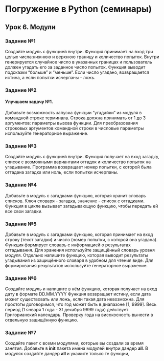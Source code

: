 # Погружение в Python (семинары)
## Урок 6. Модули
### Задание №1
Создайте модуль с функцией внутри.
Функция принимает на вход три целых числа:нижнюю и верхнюю границу и количество попыток.
Внутри генерируется случайное число в указанных границах и пользователь должен угадать его за заданное число попыток.
Функция выводит подсказки “больше” и “меньше”.
Если число угадано, возвращается истина, а если попытки исчерпаны - ложь.
### Задание №2
#### Улучшаем задачу №1.
Добавьте возможность запуска функции “угадайки”
из модуля в командной строке терминала.
Строка должна принимать от 1 до 3 аргументов: параметры вызова функции.
Для преобразования строковых аргументов командной строки
в числовые параметры используйте генераторное выражение.
### Задание №3
Создайте модуль с функцией внутри.
Функция получает на вход загадку, список с возможными вариантами отгадок и количество попыток на угадывание.
Программа возвращает номер попытки, с которой была отгадана загадка или ноль, если попытки исчерпаны.
### Задание №4
Добавьте в модуль с загадками функцию, которая хранит словарь списков.
Ключ словаря - загадка, значение - список с отгадками.
Функция в цикле вызывает загадывающую функцию, чтобы передать ей все свои загадки.
### Задание №5
Добавьте в модуль с загадками функцию, которая принимает на вход строку (текст загадки)
и число (номер попытки, с которой она угадана).
Функция формирует словарь с информацией о результатах отгадывания.
Для хранения используйте защищённый словарь уровня модуля.
Отдельно напишите функцию, которая выводит результаты угадывания
из защищённого словаря в удобном для чтения виде.
Для формирования результатов используйте генераторное выражение.
### Задание №6
Создайте модуль и напишите в нём функцию, которая получает на вход дату в формате DD.MM.YYYY
Функция возвращает истину, если дата может существовать или ложь, если такая дата невозможна.
Для простоты договоримся, что год может быть в диапазоне [1, 9999].
Весь период (1 января 1 года - 31 декабря 9999 года) действует Григорианский календарь.
Проверку года на високосность вынести в отдельную защищённую функцию.
### Задание №7
Создайте пакет с всеми модулями, которые вы создали за время занятия.
Добавьте в __init__ пакета имена модулей внутри дандер __all__.
В модулях создайте дандер __all__ и укажите только те функции,